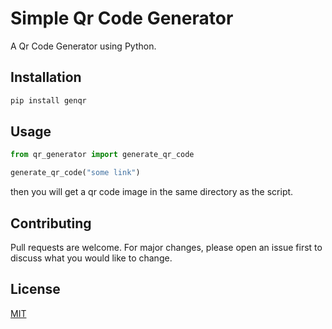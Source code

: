 # Simple Qr Code Generator

A Qr Code Generator using Python.

## Installation
```bash
pip install genqr
```

## Usage
```python
from qr_generator import generate_qr_code

generate_qr_code("some link")
```
then you will get a qr code image in the same directory as the script.

## Contributing
Pull requests are welcome. For major changes, please open an issue first to discuss what you would like to change.


## License
[MIT](https://choosealicense.com/licenses/mit/)
